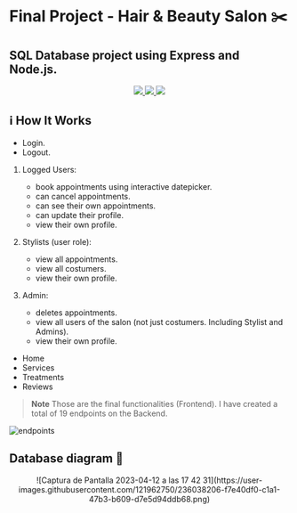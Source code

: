 # Final Project - Hair & Beauty Salon :scissors:
## SQL Database project using Express and Node.js.

<div align="center">
<a href="https://www.expressjs.com/">
    <img src= "https://img.shields.io/badge/express.js-%23404d59.svg?style=for-the-badge&logo=express&logoColor=%2361DAFB"/>
</a>
<a href="https://nodejs.org/es/">
    <img src= "https://img.shields.io/badge/node.js-026E00?style=for-the-badge&logo=node.js&logoColor=white"/>
</a>
<a href="https://developer.mozilla.org/es/docs/Web/JavaScript">
    <img src= "https://img.shields.io/badge/javascipt-EFD81D?style=for-the-badge&logo=javascript&logoColor=black"/>
</a>
 </div>

## ℹ️ How It Works

- Login.
- Logout.


1. Logged Users:
     - book appointments using interactive datepicker.
     - can cancel appointments.
     - can see their own appointments.
     - can update their profile.
     - view their own profile.


2. Stylists (user role):
     - view all appointments.
     - view all costumers.
     - view their own profile.
    


3. Admin:
     - deletes appointments.
     - view all users of the salon (not just costumers. Including Stylist and Admins).
     - view their own profile.


- Home
- Services
- Treatments
- Reviews

> **Note**
> Those are the final functionalities (Frontend). I have created a total of 19 endpoints on the Backend.


![endpoints](https://user-images.githubusercontent.com/121962750/236151029-4a2933f9-595b-4d06-8f90-d4b99e188713.png)





 ## Database diagram :memo:

<div align="center">
![Captura de Pantalla 2023-04-12 a las 17 42 31](https://user-images.githubusercontent.com/121962750/236038206-f7e40df0-c1a1-47b3-b609-d7e5d94ddb68.png)
 </div>

